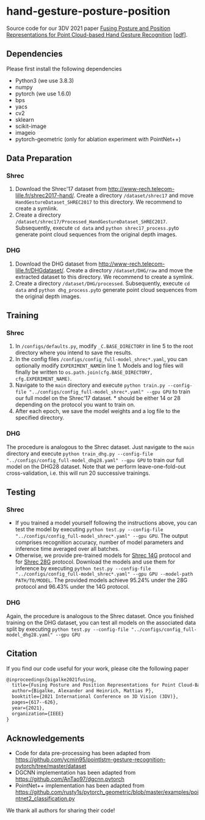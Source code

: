 # hand-gesture-posture-position
Source code for our 3DV 2021 paper [Fusing Posture and Position Representations for Point Cloud-based Hand Gesture Recognition](https://ieeexplore.ieee.org/abstract/document/9665889) [[pdf](https://csdl-downloads.ieeecomputer.org/proceedings/3dv/2021/2688/00/268800a617.pdf?Expires=1650981378&Policy=eyJTdGF0ZW1lbnQiOlt7IlJlc291cmNlIjoiaHR0cHM6Ly9jc2RsLWRvd25sb2Fkcy5pZWVlY29tcHV0ZXIub3JnL3Byb2NlZWRpbmdzLzNkdi8yMDIxLzI2ODgvMDAvMjY4ODAwYTYxNy5wZGYiLCJDb25kaXRpb24iOnsiRGF0ZUxlc3NUaGFuIjp7IkFXUzpFcG9jaFRpbWUiOjE2NTA5ODEzNzh9fX1dfQ__&Signature=dGJAowaa~BXFUu5aFDd6gNVANrL4o8Fe-bkfwwDriNtftsYpSr0AoBqXQDT0oP16Qth-Obl2X8plKTRoAYlzIhOcUGcTBbs3V0~c2SlCVez4AfxFscMBio0RkshpK89GoBPHO~Ltd1zImCIjVz9tLD1Js9naFpreYbpH26M8zK8arWsmXQ7GaZ0p2bxls2Y2~CmtVGkNSx7qnGRX0sL0ikqMhf9eYZtvzztJld0~scixI4Om9OgOzDE8SXFFuxaTcJppIrKCVHQQ9wIPxsGqjtjqvBR3JDLuMKWCDCW-nSeQybmtL4VyEslqaiBIVHOdkw4M~Klb9dVxRdCIzRQRjQ__&Key-Pair-Id=K12PMWTCQBDMDT)].

## Dependencies
Please first install the following dependencies
* Python3 (we use 3.8.3)
* numpy
* pytorch (we use 1.6.0)
* bps
* yacs
* cv2
* sklearn
* scikit-image
* imageio
* pytorch-geometric (only for ablation experiment with PointNet++)

## Data Preparation
### Shrec
1. Download the Shrec'17 dataset from http://www-rech.telecom-lille.fr/shrec2017-hand/. Create a directory `/dataset/shrec17` and move `HandGestureDataset_SHREC2017` to this directory. We recommend to create a symlink.
2. Create a directory `/dataset/shrec17/Processed_HandGestureDataset_SHREC2017`. Subsequently, execute `cd data` and `python shrec17_process.py`to generate point cloud sequences from the original depth images.

### DHG
1. Download the DHG dataset from http://www-rech.telecom-lille.fr/DHGdataset/. Create a directory `/dataset/DHG/raw` and move the extracted dataset to this directory. We recommend to create a symlink.
2. Create a directory `/dataset/DHG/processed`. Subsequently, execute `cd data` and `python dhg_process.py`to generate point cloud sequences from the original depth images.


## Training
### Shrec
1. In `/configs/defaults.py`, modify `_C.BASE_DIRECTORY` in line 5 to the root directory where you intend to save the results.
2. In the config files `/configs/config_full-model_shrec*.yaml`, you can optionally modify `EXPERIMENT_NAME`in line 1. Models and log files will finally be written to `os.path.join(cfg.BASE_DIRECTORY, cfg.EXPERIMENT_NAME)`.
3. Navigate to the `main` directory and execute `python train.py --config-file "../configs/config_full-model_shrec*.yaml" --gpu GPU` to train our full model on the Shrec'17 dataset. * should be either 14 or 28 depending on the protocol you want to train on.
4. After each epoch, we save the model weights and a log file to the specified directory.

### DHG
The procedure is analogous to the Shrec dataset.
Just navigate to the `main` directory and execute `python train_dhg.py --config-file "../configs/config_full-model_dhg28.yaml" --gpu GPU` to train our full model on the DHG28 dataset.
Note that we perform leave-one-fold-out cross-validation, i.e. this will run 20 successive trainings.

## Testing
### Shrec
* If you trained a model yourself following the instructions above, you can test the model by executing `python test.py --config-file "../configs/config_full-model_shrec*.yaml" --gpu GPU`. The output comprises recognition accuracy, number of model parameters and inference time averaged over all batches.
* Otherwise, we provide pre-trained models for [Shrec 14G](https://drive.google.com/file/d/1JIpOjM36upTdm-MCvjuOZNnuWKpvKdf3/view?usp=sharing) protocol and for [Shrec 28G](https://drive.google.com/file/d/195_gpv8LYQsdYtPVDMsSFntLyjuZKtjt/view?usp=sharing) protocol. Download the models and use them for inference by executing `python test.py --config-file "../configs/config_full-model_shrec*.yaml" --gpu GPU --model-path PATH/TO/MODEL`. The provided models achieve 95.24% under the 28G protocol and 96.43% under the 14G protocol.

### DHG
Again, the procedure is analogous to the Shrec dataset.
Once you finished training on the DHG dataset, you can test all models on the associated data split by executing `python test.py --config-file "../configs/config_full-model_dhg28.yaml" --gpu GPU`

## Citation
If you find our code useful for your work, please cite the following paper
```latex
@inproceedings{bigalke2021fusing,
  title={Fusing Posture and Position Representations for Point Cloud-Based Hand Gesture Recognition},
  author={Bigalke, Alexander and Heinrich, Mattias P},
  booktitle={2021 International Conference on 3D Vision (3DV)},
  pages={617--626},
  year={2021},
  organization={IEEE}
}
```

## Acknowledgements
* Code for data pre-processing has been adapted from https://github.com/ycmin95/pointlstm-gesture-recognition-pytorch/tree/master/dataset
* DGCNN implementation has been adapted from https://github.com/AnTao97/dgcnn.pytorch
* PointNet++ implementation has been adapted from https://github.com/rusty1s/pytorch_geometric/blob/master/examples/pointnet2_classification.py

We thank all authors for sharing their code!
